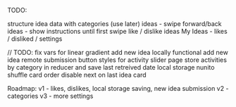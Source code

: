TODO:

structure idea data with categories (use later)
ideas - swipe forward/back ideas - show instructions until first swipe
like / dislike ideas
My Ideas - likes / disliked / settings

// TODO:
fix vars for linear gradient
add new idea locally functional
add new idea remote submission
button styles for activity slider page
store activities by category in reducer
and save last retreived date
local storage
nunito
shuffle card order
disable next on last idea card

Roadmap:
v1 - likes, dislikes, local storage saving, new idea submission
v2 - categories
v3 - more settings
